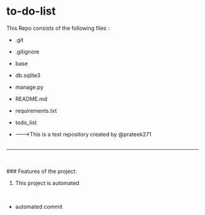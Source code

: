 # to-do-list
This Repo consists of the following files :
- .git
- .gitignore
- base
- db.sqlite3
- manage.py
- README.md
- requirements.txt
- todo_list




- --->This is a test repository created by @prateek271
<br><br>
---
<br><br>###	Features of the project:
<br>
1. This project is automated
<br>


- automated commit